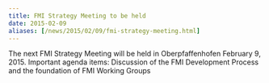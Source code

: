 ```yaml
---
title: FMI Strategy Meeting to be held
date: 2015-02-09
aliases: [/news/2015/02/09/fmi-strategy-meeting.html]
---
```


The next FMI Strategy Meeting will be held in Oberpfaffenhofen February 9, 2015. Important agenda items: Discussion of the FMI Development Process and the foundation of FMI Working Groups
